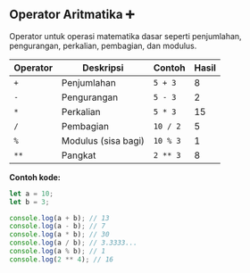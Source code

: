 ## Operator Aritmatika ➕

Operator untuk operasi matematika dasar seperti penjumlahan, pengurangan, perkalian, pembagian, dan modulus.

| Operator | Deskripsi           | Contoh   | Hasil |
| -------- | ------------------- | -------- | ----- |
| `+`      | Penjumlahan         | `5 + 3`  | 8     |
| `-`      | Pengurangan         | `5 - 3`  | 2     |
| `*`      | Perkalian           | `5 * 3`  | 15    |
| `/`      | Pembagian           | `10 / 2` | 5     |
| `%`      | Modulus (sisa bagi) | `10 % 3` | 1     |
| `**`     | Pangkat             | `2 ** 3` | 8     |

**Contoh kode:**

```js
let a = 10;
let b = 3;

console.log(a + b); // 13
console.log(a - b); // 7
console.log(a * b); // 30
console.log(a / b); // 3.3333...
console.log(a % b); // 1
console.log(2 ** 4); // 16
```
